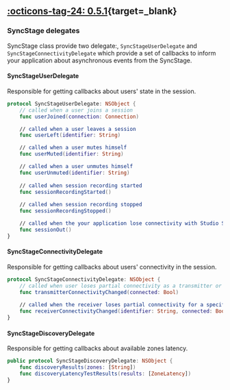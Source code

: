 ## [:octicons-tag-24: 0.5.1][0.5.1]{target=_blank}
[0.5.1]: https://github.com/opensesamemedia/SyncStageSwiftPackage/releases/tag/0.5.1


### SyncStage delegates
SyncStage class provide two delegate:, `SyncStageUserDelegate` and `SyncStageConnectivityDelegate` which provide a set of callbacks to inform your application about asynchronous events from the SyncStage.

#### SyncStageUserDelegate
Responsible for getting callbacks about users' state in the session.

```swift
protocol SyncStageUserDelegate: NSObject {
    // called when a user joins a session
    func userJoined(connection: Connection)

    // called when a user leaves a session
    func userLeft(identifier: String)

    // called when a user mutes himself
    func userMuted(identifier: String)

    // called when a user unmutes himself
    func userUnmuted(identifier: String)
    
    // called when session recording started
    func sessionRecordingStarted()
    
    // called when session recording stopped
    func sessionRecordingStopped()

    // called when the your application lose connectivity with Studio Server, after a while user will be dismissed from the session
    func sessionOut()
}
```

#### SyncStageConnectivityDelegate
Responsible for getting callbacks about users' connectivity in the session.

```swift
protocol SyncStageConnectivityDelegate: NSObject {
    // called when user loses partial connectivity as a transmitter or when get recover.
    func transmitterConnectivityChanged(connected: Bool)
    
    // called when the receiver loses partial connectivity for a specific user or when it recovers
    func receiverConnectivityChanged(identifier: String, connected: Bool)
}
```

#### SyncStageDiscoveryDelegate
Responsible for getting callbacks about available zones latency.

```swift
public protocol SyncStageDiscoveryDelegate: NSObject {
    func discoveryResults(zones: [String])
    func discoveryLatencyTestResults(results: [ZoneLatency])
}
```
